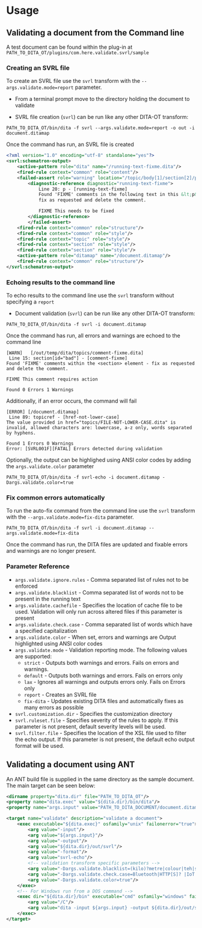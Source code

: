 <h1>Usage</h1>

Validating a document from the Command line
-------------------------------------------

A test document can be found within the plug-in at `PATH_TO_DITA_OT/plugins/com.here.validate.svrl/sample`

### Creating an SVRL file

To create an SVRL file use the `svrl` transform with the `--args.validate.mode=report` parameter.

-  From a terminal prompt move to the directory holding the document to validate

-  SVRL file creation (`svrl`) can be run like any other DITA-OT transform:

```console
PATH_TO_DITA_OT/bin/dita -f svrl --args.validate.mode=report -o out -i document.ditamap
```

Once the command has run, an SVRL file is created

```xml
<?xml version="1.0" encoding="utf-8" standalone="yes"?>
<svrl:schematron-output>
	<active-pattern role="dita" name="/running-text-fixme.dita"/>
	<fired-rule context="common" role="content"/>
	<failed-assert role="warning" location="/topic/body[1]/section[2]/p[1]">
		<diagnostic-reference diagnostic="running-text-fixme">
			Line 20: p - [running-text-fixme]
			Found 'FIXME' comments in the following text in this &lt;p&gt; element -
			fix as requested and delete the comment.

			FIXME This needs to be fixed
		</diagnostic-reference>
		</failed-assert>
	<fired-rule context="common" role="structure"/>
	<fired-rule context="common" role="style"/>
	<fired-rule context="topic" role="style"/>
	<fired-rule context="section" role="style"/>
	<fired-rule context="section" role="style"/>
	<active-pattern role="ditamap" name="/document.ditamap"/>
	<fired-rule context="common" role="structure"/>
</svrl:schematron-output>
```

### Echoing results to the command line

To echo results to the command line use the `svrl` transform without specifying a `report`

-  Document validation (`svrl`) can be run like any other DITA-OT transform:

```console
PATH_TO_DITA_OT/bin/dita -f svrl -i document.ditamap
```

Once the command has run, all errors and warnings are echoed to the command line

```console
[WARN]	 [/out/temp/dita/topics/comment-fixme.dita]
 Line 15: section[id="bad"] - [comment-fixme]
Found 'FIXME' comments within the <section> element - fix as requested and delete the comment.

FIXME This comment requires action

Found 0 Errors 1 Warnings
```

Additionally, if an error occurs, the command will fail

```console
[ERROR]	[/document.ditamap]
 Line 89: topicref - [href-not-lower-case]
The value provided in href="topics/FILE-NOT-LOWER-CASE.dita" is invalid, allowed characters are: lowercase, a-z only, words separated by hyphens.

Found 1 Errors 0 Warnings
Error: [SVRL001F][FATAL] Errors detected during validation
```

Optionally, the output can be highlighed using ANSI color codes by adding the `args.validate.color` parameter

```console
PATH_TO_DITA_OT/bin/dita -f svrl-echo -i document.ditamap -Dargs.validate.color=true
```

### Fix common errors automatically

To run the  auto-fix command from the command line use the `svrl` transform with the `--args.validate.mode=fix-dita` parameter.

```console
PATH_TO_DITA_OT/bin/dita -f svrl -i document.ditamap --args.validate.mode=fix-dita
```

Once the command has run, the DITA files are updated and fixable errors and warnings are
no longer present.


### Parameter Reference

- `args.validate.ignore.rules` - Comma separated list of rules not to be enforced
- `args.validate.blacklist` - Comma separated list of words not to be present in the running text
- `args.validate.cachefile` - Specifies the location of cache file to be used. Validation will only run across altered files if this parameter is present
- `args.validate.check.case` - Comma separated list of words which have a specified capitalization
- `args.validate.color` - When set, errors and warnings are Output highlighted using ANSI color codes
- `args.validate.mode` - Validation reporting mode. The following values are supported:
	- `strict`	 - Outputs both warnings and errors. Fails on errors and warnings.
	- `default`  - Outputs both warnings and errors. Fails on errors only
	- `lax`		 - Ignores all warnings and outputs errors only. Fails on Errors only
	- `report`	 - Creates an SVRL file
	- `fix-dita` - Updates existing DITA files and automatically fixes as many errors as possible
- `svrl.customization.dir` - Specifies the customization directory
- `svrl.ruleset.file` - Specifies severity of the rules to apply. If this parameter is not present, default severity levels will be used.
- `svrl.filter.file` - Specifies the location of the XSL file used to filter the echo output. If this parameter is not present, the default echo output format will be used.



Validating a document using ANT
-------------------------------

An ANT build file is supplied in the same directory as the sample document. The main target can be seen below:


```xml
<dirname property="dita.dir" file="PATH_TO_DITA_OT"/>
<property name="dita.exec" value="${dita.dir}/bin/dita"/>
<property name="args.input" value="PATH_TO_DITA_DOCUMENT/document.ditamap"/>

<target name="validate" description="validate a document">
	<exec executable="${dita.exec}" osfamily="unix" failonerror="true">
		<arg value="-input"/>
		<arg value="${args.input}"/>
		<arg value="-output"/>
		<arg value="${dita.dir}/out/svrl"/>
		<arg value="-format"/>
		<arg value="svrl-echo"/>
		<!-- validation transform specific parameters -->
		<arg value="-Dargs.validate.blacklist=(kilo)?metre|colour|teh|seperate"/>
		<arg value="-Dargs.validate.check.case=Bluetooth|HTTP[S]? |IoT|JSON|Java|Javadoc|JavaScript|XML"/>
		<arg value="-Dargs.validate.color=true"/>
	</exec>
	<!-- For Windows run from a DOS command -->
	<exec dir="${dita.dir}/bin" executable="cmd" osfamily="windows" failonerror="true">
		<arg value="/C"/>
		<arg value="dita -input ${args.input} -output ${dita.dir}/out/svrl -format svrl-echo -Dargs.validate.blacklist=&quot;(kilo)?metre|colour|teh|seperate&quot; -Dargs.validate.check.case=&quot;Bluetooth|HTTP[S]? |IoT|JSON|Java|Javadoc|JavaScript|XML&quot;"/>
	</exec>
</target>
```

